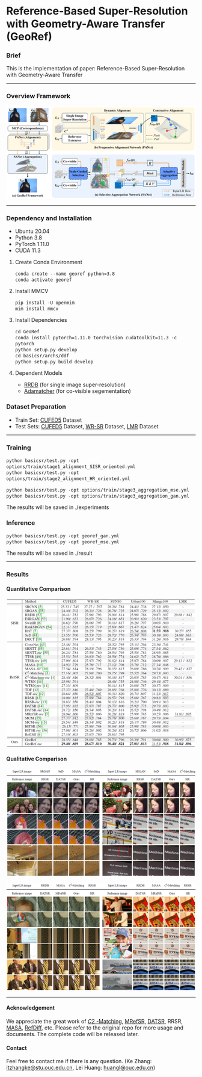 # Reference-Based Super-Resolution with Geometry-Aware Transfer (GeoRef)

### Brief

This is the implementation of paper: Reference-Based Super-Resolution with Geometry-Aware Transfer

---

### Overview Framework

![framework](img/framework.jpg)

---

### Dependency and Installation

- Ubuntu 20.04
- Python 3.8
- PyTorch 1.11.0
- CUDA 11.3

1. Create Conda Environment

   ````
   conda create --name georef python=3.8
   conda activate georef

2. Install MMCV

   ````
   pip install -U openmim
   mim install mmcv

3. Install Dependencies

   ```
   cd GeoRef
   conda install pytorch=1.11.0 torchvision cudatoolkit=11.3 -c pytorch
   python setup.py develop
   cd basicsr/archs/ddf
   python setup.py build develop
   ```

4. Dependent Models
   - [RRDB](https://github.com/xinntao/ESRGAN) (for single image super-resolution)
   - [Adamatcher](https://github.com/AbyssGaze/AdaMatcher) (for co-visible segementation)

### Dataset Preparation

- Train Set: [CUFED5](https://github.com/ZZUTK/SRNTT) Dataset
- Test Sets:  [CUFED5](https://github.com/ZZUTK/SRNTT) Dataset, [WR-SR](https://github.com/yumingj/C2-Matching) Dataset, [LMR](https://github.com/wdmwhh/MRefSR) Dataset

---

### Training

```
python basicsr/test.py -opt options/train/stage1_alignment_SISR_oriented.yml
python basicsr/test.py -opt options/train/stage2_alignment_HR_oriented.yml
```
```
python basicsr/test.py -opt options/train/stage3_aggregation_mse.yml
python basicsr/test.py -opt options/train/stage3_aggregation_gan.yml
```

The results will be saved in ./experiments

### Inference

```
python basicsr/test.py -opt georef_gan.yml
python basicsr/test.py -opt georef_mse.yml
```
The results will be saved in ./result

---

### Results

#### Quantitative Comparison

![Quantitative](img/Quantitative.jpg)

#### Qualitative Comparison

![gan_losses](img/gan_losses.jpg)

![rec_loss](img/rec_loss.jpg)

---

#### Acknowledgement

We appreciate the great work of [*C*2 -Matching](https://github.com/yumingj/C2-Matching), [MRefSR](https://github.com/wdmwhh/MRefSR), [DATSR](https://github.com/caojiezhang/DATSR), RRSR, [MASA](https://github.com/dvlab-research/MASA-SR), [RefDiff](https://github.com/dongrunmin/RefDiff), etc. Please refer to the original repo for more usage and documents. The complete code will be released later.

#### Contact

Feel free to contact me if there is any question. (Ke Zhang: [itzhangke@stu.ouc.edu.cn](mailto:itzhangke@stu.ouc.edu.cn), Lei Huang: [huangl@ouc.edu.cn](mailto:huangl@ouc.edu.cn))



